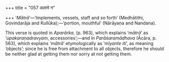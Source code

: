 +++
title = "057 अलाभे न"

+++
‘*Mātrā*’—‘Implements, vessels, staff and so forth’ (Medhātithi,
Govindarāja and Kullūka);—‘portion, mouthful’ (Nārāyaṇa and Nandana).

This verse is quoted in *Aparārka*, (p. 963), which explains ‘*mātrā*’
as ‘*upakaraṇadravyam*, accessories’;—and in *Parāśaramādhava* (Ācāra,
p. 563), which explains ‘*mātrā*’ etymologically as ‘*mīyante iti*’, as
meaning ‘objects’; since he is free from attachment to all objects,
therefore he should be neither glad at getting them nor sorry at not
getting them.



